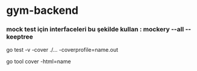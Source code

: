 # gym-backend

### mock test için interfaceleri bu şekilde kullan : mockery --all --keeptree

go test -v -cover   ./... -coverprofile=name.out

go tool cover -html=name 